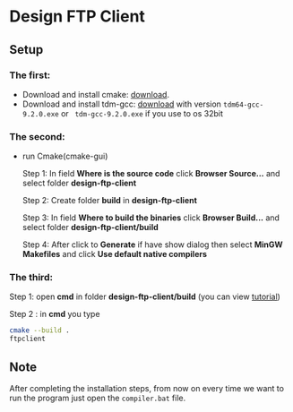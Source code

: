 # Design FTP Client 


## Setup

### The first:
- Download and install cmake: [download](https://cmake.org/download).
- Download and install tdm-gcc: [download](https://jmeubank.github.io/tdm-gcc/download/) with version ```tdm64-gcc-9.2.0.exe```
or ``` tdm-gcc-9.2.0.exe``` if you use to os 32bit

### The second:

- run Cmake(cmake-gui)

    Step 1: In field **Where is the source code** click **Browser Source...** and select folder **design-ftp-client**
    
    Step 2: Create folder **build** in **design-ftp-client**

    Step 3: In field **Where to build the binaries** click **Browser Build...** and select folder **design-ftp-client/build**

    Step 4: After click to **Generate** if have show dialog then select **MinGW Makefiles** and click **Use default native compilers**

### The third:

Step 1: open **cmd** in folder **design-ftp-client/build** (you can view [tutorial](https://www.youtube.com/watch?v=bgSSJQolR0E))

Step 2 : in **cmd** you type
```bash
cmake --build .
ftpclient
```
## Note

After completing the installation steps, from now on every time we want to run the program just open the `compiler.bat` file.